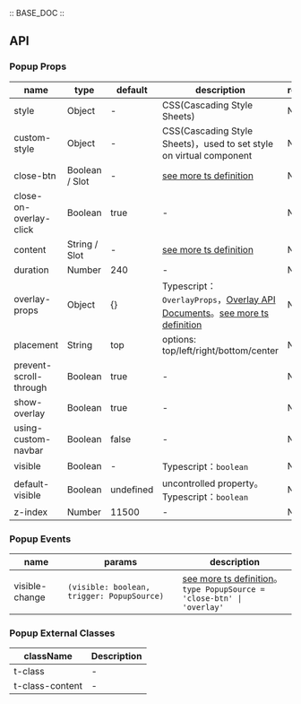 :: BASE_DOC ::

## API

### Popup Props

name | type | default | description | required
-- | -- | -- | -- | --
style | Object | - | CSS(Cascading Style Sheets) | N
custom-style | Object | - | CSS(Cascading Style Sheets)，used to set style on virtual component | N
close-btn | Boolean / Slot | - | [see more ts definition](https://github.com/Tencent/tdesign-miniprogram/blob/develop/packages/components/common/common.ts) | N
close-on-overlay-click | Boolean | true | \- | N
content | String / Slot | - | [see more ts definition](https://github.com/Tencent/tdesign-miniprogram/blob/develop/packages/components/common/common.ts) | N
duration | Number | 240 | \- | N
overlay-props | Object | {} | Typescript：`OverlayProps`，[Overlay API Documents](./overlay?tab=api)。[see more ts definition](https://github.com/Tencent/tdesign-miniprogram/blob/develop/packages/components/popup/type.ts) | N
placement | String | top | options: top/left/right/bottom/center | N
prevent-scroll-through | Boolean | true | \- | N
show-overlay | Boolean | true | \- | N
using-custom-navbar | Boolean | false | \- | N
visible | Boolean | - | Typescript：`boolean` | N
default-visible | Boolean | undefined | uncontrolled property。Typescript：`boolean` | N
z-index | Number | 11500 | \- | N

### Popup Events

name | params | description
-- | -- | --
visible-change | `(visible: boolean, trigger: PopupSource) ` | [see more ts definition](https://github.com/Tencent/tdesign-miniprogram/blob/develop/packages/components/popup/type.ts)。<br/>`type PopupSource = 'close-btn' \| 'overlay'`<br/>

### Popup External Classes

className | Description
-- | --
t-class | \-
t-class-content | \-
